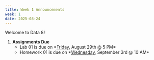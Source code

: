 ```yaml
---
title: Week 1 Announcements
week: 1
date: 2025-08-24
---
```


Welcome to Data 8!

1. **Assignments Due**
    * <!--{{site.links.lab.lab01}}-->Lab 01 is due on *<u>Friday</u>, August 29th @ 5 PM*
    * <!--{{site.links.hw.hw01}}--> Homework 01 is due on *<u>Wednesday</u>, September 3rd @ 10 AM*
